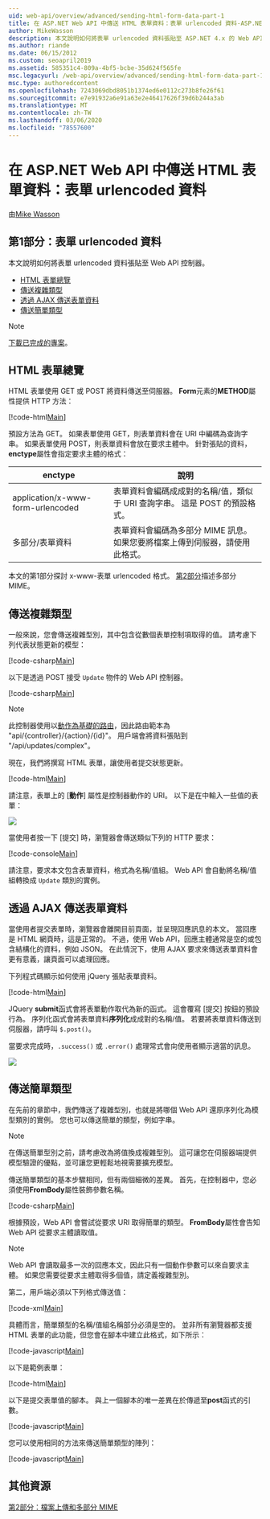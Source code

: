 ```yaml
---
uid: web-api/overview/advanced/sending-html-form-data-part-1
title: 在 ASP.NET Web API 中傳送 HTML 表單資料：表單 urlencoded 資料-ASP.NET 4。x
author: MikeWasson
description: 本文說明如何將表單 urlencoded 資料張貼至 ASP.NET 4.x 的 Web API 控制器
ms.author: riande
ms.date: 06/15/2012
ms.custom: seoapril2019
ms.assetid: 585351c4-809a-4bf5-bcbe-35d624f565fe
msc.legacyurl: /web-api/overview/advanced/sending-html-form-data-part-1
msc.type: authoredcontent
ms.openlocfilehash: 7243069dbd8051b1374ed6e0112c273b8fe26f61
ms.sourcegitcommit: e7e91932a6e91a63e2e46417626f39d6b244a3ab
ms.translationtype: MT
ms.contentlocale: zh-TW
ms.lasthandoff: 03/06/2020
ms.locfileid: "78557600"
---
```

# <a name="sending-html-form-data-in-aspnet-web-api-form-urlencoded-data"></a>在 ASP.NET Web API 中傳送 HTML 表單資料：表單 urlencoded 資料

由[Mike Wasson](https://github.com/MikeWasson)

## <a name="part-1-form-urlencoded-data"></a>第1部分：表單 urlencoded 資料

本文說明如何將表單 urlencoded 資料張貼至 Web API 控制器。

- [HTML 表單總覽](#overview_of_html_forms)
- [傳送複雜類型](#sending_complex_types)
- [透過 AJAX 傳送表單資料](#sending_form_data_via_ajax)
- [傳送簡單類型](#sending_simple_types)

> [!NOTE]
> [下載已完成的專案](https://code.msdn.microsoft.com/ASPNET-Web-API-Sending-a6f9d007)。

<a id="overview_of_html_forms"></a>
## <a name="overview-of-html-forms"></a>HTML 表單總覽

HTML 表單使用 GET 或 POST 將資料傳送至伺服器。 **Form**元素的**METHOD**屬性提供 HTTP 方法：

[!code-html[Main](sending-html-form-data-part-1/samples/sample1.html)]

預設方法為 GET。 如果表單使用 GET，則表單資料會在 URI 中編碼為查詢字串。 如果表單使用 POST，則表單資料會放在要求主體中。 針對張貼的資料， **enctype**屬性會指定要求主體的格式：

| enctype | 說明 |
| --- | --- |
| application/x-www-form-urlencoded | 表單資料會編碼成成對的名稱/值，類似于 URI 查詢字串。 這是 POST 的預設格式。 |
| 多部分/表單資料 | 表單資料會編碼為多部分 MIME 訊息。 如果您要將檔案上傳到伺服器，請使用此格式。 |

本文的第1部分探討 x-www-表單 urlencoded 格式。 [第2部分](sending-html-form-data-part-2.md)描述多部分 MIME。

<a id="sending_complex_types"></a>
## <a name="sending-complex-types"></a>傳送複雜類型

一般來說，您會傳送複雜型別，其中包含從數個表單控制項取得的值。 請考慮下列代表狀態更新的模型：

[!code-csharp[Main](sending-html-form-data-part-1/samples/sample2.cs)]

以下是透過 POST 接受 `Update` 物件的 Web API 控制器。

[!code-csharp[Main](sending-html-form-data-part-1/samples/sample3.cs)]

> [!NOTE]
> 此控制器使用以[動作為基礎的路由](../web-api-routing-and-actions/routing-in-aspnet-web-api.md#routing_by_action_name)，因此路由範本為 &quot;api/{controller}/{action}/{id}&quot;。 用戶端會將資料張貼到 &quot;/api/updates/complex&quot;。

現在，我們將撰寫 HTML 表單，讓使用者提交狀態更新。

[!code-html[Main](sending-html-form-data-part-1/samples/sample4.html)]

請注意，表單上的 [**動作**] 屬性是控制器動作的 URI。 以下是在中輸入一些值的表單：

![](sending-html-form-data-part-1/_static/image1.png)

當使用者按一下 [提交] 時，瀏覽器會傳送類似下列的 HTTP 要求：

[!code-console[Main](sending-html-form-data-part-1/samples/sample5.cmd)]

請注意，要求本文包含表單資料，格式為名稱/值組。 Web API 會自動將名稱/值組轉換成 `Update` 類別的實例。

<a id="sending_form_data_via_ajax"></a>
## <a name="sending-form-data-via-ajax"></a>透過 AJAX 傳送表單資料

當使用者提交表單時，瀏覽器會離開目前頁面，並呈現回應訊息的本文。 當回應是 HTML 網頁時，這是正常的。 不過，使用 Web API，回應主體通常是空的或包含結構化的資料，例如 JSON。 在此情況下，使用 AJAX 要求來傳送表單資料會更有意義，讓頁面可以處理回應。

下列程式碼顯示如何使用 jQuery 張貼表單資料。

[!code-html[Main](sending-html-form-data-part-1/samples/sample6.html)]

JQuery **submit**函式會將表單動作取代為新的函式。 這會覆寫 [提交] 按鈕的預設行為。 序列化函式會將表單資料**序列化**成成對的名稱/值。 若要將表單資料傳送到伺服器，請呼叫 `$.post()`。

當要求完成時，`.success()` 或 `.error()` 處理常式會向使用者顯示適當的訊息。

![](sending-html-form-data-part-1/_static/image2.png)

<a id="sending_simple_types"></a>
## <a name="sending-simple-types"></a>傳送簡單類型

在先前的章節中，我們傳送了複雜型別，也就是將哪個 Web API 還原序列化為模型類別的實例。 您也可以傳送簡單的類型，例如字串。

> [!NOTE]
> 在傳送簡單型別之前，請考慮改為將值換成複雜型別。 這可讓您在伺服器端提供模型驗證的優點，並可讓您更輕鬆地視需要擴充模型。

傳送簡單類型的基本步驟相同，但有兩個細微的差異。 首先，在控制器中，您必須使用**FromBody**屬性裝飾參數名稱。

[!code-csharp[Main](sending-html-form-data-part-1/samples/sample7.cs?highlight=3)]

根據預設，Web API 會嘗試從要求 URI 取得簡單的類型。 **FromBody**屬性會告知 Web API 從要求主體讀取值。

> [!NOTE]
> Web API 會讀取最多一次的回應本文，因此只有一個動作參數可以來自要求主體。 如果您需要從要求主體取得多個值，請定義複雜型別。

第二，用戶端必須以下列格式傳送值：

[!code-xml[Main](sending-html-form-data-part-1/samples/sample8.xml)]

具體而言，簡單類型的名稱/值組名稱部分必須是空的。 並非所有瀏覽器都支援 HTML 表單的此功能，但您會在腳本中建立此格式，如下所示：

[!code-javascript[Main](sending-html-form-data-part-1/samples/sample9.js)]

以下是範例表單：

[!code-html[Main](sending-html-form-data-part-1/samples/sample10.html)]

以下是提交表單值的腳本。 與上一個腳本的唯一差異在於傳遞至**post**函式的引數。

[!code-javascript[Main](sending-html-form-data-part-1/samples/sample11.js?highlight=2)]

您可以使用相同的方法來傳送簡單類型的陣列：

[!code-javascript[Main](sending-html-form-data-part-1/samples/sample12.js)]

## <a name="additional-resources"></a>其他資源

[第2部分：檔案上傳和多部分 MIME](sending-html-form-data-part-2.md)
